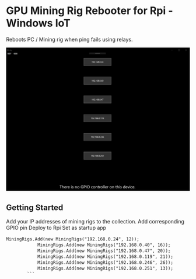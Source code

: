 # GPU Mining Rig Rebooter for Rpi - Windows IoT

Reboots PC / Mining rig when ping fails using relays.

![Screenshot](https://github.com/ColossusFX/RigRebooter-UWP/blob/master/Screenshot_1.jpg "GPU Rig Rebooter")

## Getting Started

Add your IP addresses of mining rigs to the collection.
Add corresponding GPIO pin
Deploy to Rpi
Set as startup app

```
MiningRigs.Add(new MiningRigs("192.168.0.24", 12));
            MiningRigs.Add(new MiningRigs("192.168.0.40", 16));
            MiningRigs.Add(new MiningRigs("192.168.0.47", 20));
            MiningRigs.Add(new MiningRigs("192.168.0.119", 21));
            MiningRigs.Add(new MiningRigs("192.168.0.246", 26));
            MiningRigs.Add(new MiningRigs("192.168.0.251", 13));
	    ```
